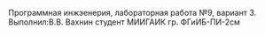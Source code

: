 Программная инжэенерия, лабораторная работа №9, вариант 3. Выполнил:В.В. Вахнин студент МИИГАИК гр. ФГиИБ-ПИ-2см
